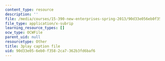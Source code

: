 ```yaml
---
content_type: resource
description: ''
file: /media/courses/15-390-new-enterprises-spring-2013/90d33e056eb0f3582ca7362b3fd6baf6_IPDZFNh73Kw.srt
file_type: application/x-subrip
learning_resource_types: []
ocw_type: OCWFile
parent_uid: null
resourcetype: Other
title: 3play caption file
uid: 90d33e05-6eb0-f358-2ca7-362b3fd6baf6
---
```

